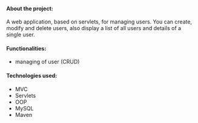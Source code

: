
#### About the project:
A web application, based on servlets, for managing users. You can create, modify and delete users, also display a list of all users and details of a single user.


#### Functionalities:
* managing of user (CRUD)



#### Technologies used:
* MVC
* Servlets
* OOP
* MySQL
* Maven
